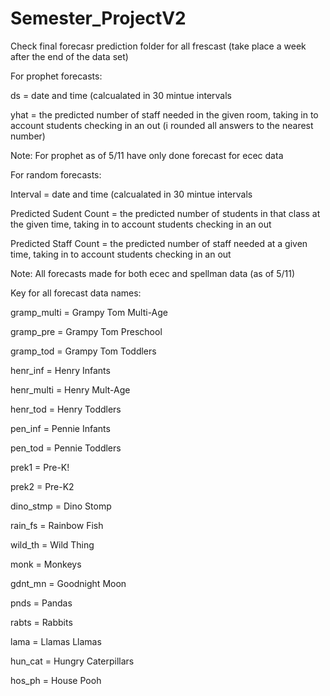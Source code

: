 # Semester_ProjectV2
Check final forecasr prediction folder for all frescast (take place a week after the end of the data set)



For prophet forecasts:

ds = date and time (calcualated in 30 mintue intervals

yhat = the predicted number of staff needed in the given room, taking in to account students checking in an out (i rounded all answers to the nearest number)

Note: For prophet as of 5/11 have only done forecast for ecec data 


For random forecasts:

Interval = date and time (calcualated in 30 mintue intervals

Predicted Sudent Count = the predicted number of students in that class at the given time, taking in to account students checking in an out 

Predicted Staff Count = the predicted number of staff needed at a given time, taking in to account students checking in an out 

Note: All forecasts made for both ecec and spellman data (as of 5/11)



Key for all forecast data names:

gramp_multi = Grampy Tom Multi-Age

gramp_pre = Grampy Tom Preschool

gramp_tod = Grampy Tom Toddlers

henr_inf = Henry Infants

henr_multi = Henry Mult-Age

henr_tod = Henry Toddlers

pen_inf = Pennie Infants

pen_tod = Pennie Toddlers

prek1 = Pre-K!

prek2 = Pre-K2

dino_stmp = Dino Stomp

rain_fs = Rainbow Fish

wild_th = Wild Thing

monk = Monkeys

gdnt_mn = Goodnight Moon

pnds = Pandas

rabts = Rabbits

lama = Llamas Llamas

hun_cat = Hungry Caterpillars

hos_ph = House Pooh

